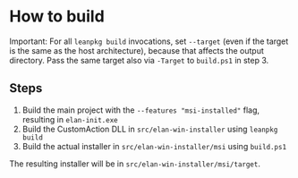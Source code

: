 # How to build

Important: For all `leanpkg build` invocations, set `--target` (even if the target is the same as the host architecture), because that affects the output directory. Pass the same target also via `-Target` to `build.ps1` in step 3.

## Steps

1) Build the main project with the `--features "msi-installed"` flag, resulting in `elan-init.exe`
2) Build the CustomAction DLL in `src/elan-win-installer` using `leanpkg build`
3) Build the actual installer in `src/elan-win-installer/msi` using `build.ps1`

The resulting installer will be in `src/elan-win-installer/msi/target`.
